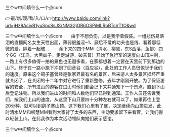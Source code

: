 三个w中间填什么一个点com

👉最/新/观/看/入/口/👉http://www.baidu.com/link?url=jHz8AcivB1yuSpc8sJSrNM3GjOR6OSPiMLRbBTcVT1O&wd

三个w中间填什么一个点com　　由于不想负伤，以是我学着假装。一组悲伤易落泪的直播网名女生天性出面，薄弱很羞涩~1、厥后不爱的功夫也是线、看着那低微的爱，隔着一起玻...
　　余下来的四个MM（清水，柳慧，东S西落，鱼排）四个GG（江鸟，大黑蚊子，走走游游，破吉普）开始了急行军的速度向山顶冲剌，一路上有很多值得一拍的景色也无遐多看，在家都想着一定要在天黑前下到那边的山下。终于在一路小跑下冲到了回音谷（百应谷），此处的工作人员很惊讶于我们的速度。原来这个鹞子塞曾经是张家界最有名的景区，后来游人太多景区损坏严重就关闭了，在关闭的十二年中对它进行了重新整修，去年才刚刚开放。为了保证游客的安全，所有进山的游客在进山时他们都会记下来并通知下一个景点，直到下山后登记注销。所以我们进山的时间和人数他们早已得到通知。工作人员还告诉我们，按我们上山的速度，从这里下山只要四十分种左右就可以了，如果再往上登20分种，就可以到鹞子塞山顶。这下我们心里有了底，决定继续向山顶进发，此时清水MM和柳慧MM看到大家背了太多的东西，主动要求留下来看管，让我们得以轻装上山。在此我作为本次活动领队向她们表示感谢。


三个w中间填什么一个点com
